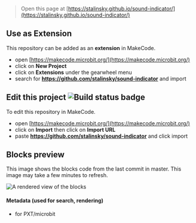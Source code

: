 
> Open this page at [https://stalinsky.github.io/sound-indicator/](https://stalinsky.github.io/sound-indicator/)

## Use as Extension

This repository can be added as an **extension** in MakeCode.

* open [https://makecode.microbit.org/](https://makecode.microbit.org/)
* click on **New Project**
* click on **Extensions** under the gearwheel menu
* search for **https://github.com/stalinsky/sound-indicator** and import

## Edit this project ![Build status badge](https://github.com/stalinsky/sound-indicator/workflows/MakeCode/badge.svg)

To edit this repository in MakeCode.

* open [https://makecode.microbit.org/](https://makecode.microbit.org/)
* click on **Import** then click on **Import URL**
* paste **https://github.com/stalinsky/sound-indicator** and click import

## Blocks preview

This image shows the blocks code from the last commit in master.
This image may take a few minutes to refresh.

![A rendered view of the blocks](https://github.com/stalinsky/sound-indicator/raw/master/.github/makecode/blocks.png)

#### Metadata (used for search, rendering)

* for PXT/microbit
<script src="https://makecode.com/gh-pages-embed.js"></script><script>makeCodeRender("{{ site.makecode.home_url }}", "{{ site.github.owner_name }}/{{ site.github.repository_name }}");</script>
